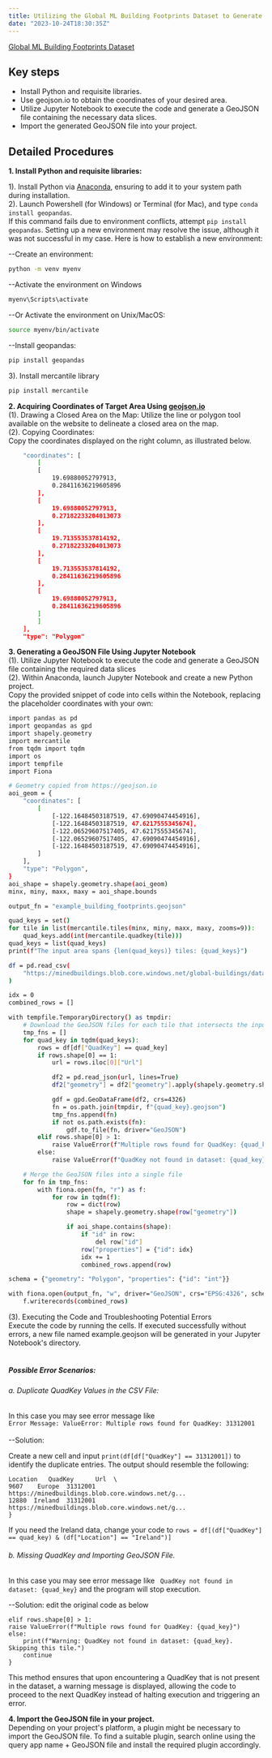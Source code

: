 ```yaml
---
title: Utilizing the Global ML Building Footprints Dataset to Generate a GeoJSON File for Your GIS Project
date: "2023-10-24T18:30:35Z"
---
```


[Global ML Building Footprints Dataset](https://github.com/microsoft/GlobalMLBuildingFootprints)

## Key steps

- Install Python and requisite libraries.
- Use geojson.io to obtain the coordinates of your desired area.
- Utilize Jupyter Notebook to execute the code and generate a GeoJSON file containing the necessary data slices.
- Import the generated GeoJSON file into your project.

## Detailed Procedures

**1. Install Python and requisite libraries:**

1). Install Python via [Anaconda](https://www.anaconda.com/download), ensuring to add it to your system path during installation.</br>
2). Launch Powershell (for Windows) or Terminal (for Mac), and type `conda install geopandas`.</br>
If this command fails due to environment conflicts, attempt `pip install geopandas`. Setting up a new environment may resolve the issue, although it was not successful in my case. Here is how to establish a new environment:

--Create an environment:

```sh
python -m venv myenv
```

--Activate the environment on Windows

```sh
myenv\Scripts\activate
```

--Or Activate the environment on Unix/MacOS:

```sh
source myenv/bin/activate
```

--Install geopandas:

```sh
pip install geopandas
```

3). Install mercantile library

```sh
pip install mercantile
```

**2. Acquiring Coordinates of Target Area Using [geojson.io](http://geojson.io/#map=2/0/20)**</br>
(1). Drawing a Closed Area on the Map:
Utilize the line or polygon tool available on the website to delineate a closed area on the map.</br>
(2). Copying Coordinates:</br>
Copy the coordinates displayed on the right column, as illustrated below.</br>

```sh
    "coordinates": [
        [
        [
            19.69880052797913,
            0.28411636219605896
        ],
        [
            19.69880052797913,
            0.27182233204013073
        ],
        [
            19.713553537814192,
            0.27182233204013073
        ],
        [
            19.713553537814192,
            0.28411636219605896
        ],
        [
            19.69880052797913,
            0.28411636219605896
        ]
        ]
    ],
    "type": "Polygon"
```

**3. Generating a GeoJSON File Using Jupyter Notebook**</br>
(1). Utilize Jupyter Notebook to execute the code and generate a GeoJSON file containing the required data slices </br>
(2). Within Anaconda, launch Jupyter Notebook and create a new Python project.</br> Copy the provided snippet of code into cells within the Notebook, replacing the placeholder coordinates with your own:</br>

```sh
import pandas as pd
import geopandas as gpd
import shapely.geometry
import mercantile
from tqdm import tqdm
import os
import tempfile
import Fiona

# Geometry copied from https://geojson.io
aoi_geom = {
    "coordinates": [
        [
            [-122.16484503187519, 47.69090474454916],
            [-122.16484503187519, 47.6217555345674],
            [-122.06529607517405, 47.6217555345674],
            [-122.06529607517405, 47.69090474454916],
            [-122.16484503187519, 47.69090474454916],
        ]
    ],
    "type": "Polygon",
}
aoi_shape = shapely.geometry.shape(aoi_geom)
minx, miny, maxx, maxy = aoi_shape.bounds

output_fn = "example_building_footprints.geojson"

quad_keys = set()
for tile in list(mercantile.tiles(minx, miny, maxx, maxy, zooms=9)):
    quad_keys.add(int(mercantile.quadkey(tile)))
quad_keys = list(quad_keys)
print(f"The input area spans {len(quad_keys)} tiles: {quad_keys}")

df = pd.read_csv(
    "https://minedbuildings.blob.core.windows.net/global-buildings/dataset-links.csv"
)

idx = 0
combined_rows = []

with tempfile.TemporaryDirectory() as tmpdir:
    # Download the GeoJSON files for each tile that intersects the input geometry
    tmp_fns = []
    for quad_key in tqdm(quad_keys):
        rows = df[df["QuadKey"] == quad_key]
        if rows.shape[0] == 1:
            url = rows.iloc[0]["Url"]

            df2 = pd.read_json(url, lines=True)
            df2["geometry"] = df2["geometry"].apply(shapely.geometry.shape)

            gdf = gpd.GeoDataFrame(df2, crs=4326)
            fn = os.path.join(tmpdir, f"{quad_key}.geojson")
            tmp_fns.append(fn)
            if not os.path.exists(fn):
                gdf.to_file(fn, driver="GeoJSON")
        elif rows.shape[0] > 1:
            raise ValueError(f"Multiple rows found for QuadKey: {quad_key}")
        else:
            raise ValueError(f"QuadKey not found in dataset: {quad_key}")

    # Merge the GeoJSON files into a single file
    for fn in tmp_fns:
        with fiona.open(fn, "r") as f:
            for row in tqdm(f):
                row = dict(row)
                shape = shapely.geometry.shape(row["geometry"])

                if aoi_shape.contains(shape):
                    if "id" in row:
                        del row["id"]
                    row["properties"] = {"id": idx}
                    idx += 1
                    combined_rows.append(row)

schema = {"geometry": "Polygon", "properties": {"id": "int"}}

with fiona.open(output_fn, "w", driver="GeoJSON", crs="EPSG:4326", schema=schema) as f:
    f.writerecords(combined_rows)
```

(3). Executing the Code and Troubleshooting Potential Errors </br>
Execute the code by running the cells. If executed successfully without errors, a new file named example.geojson will be generated in your Jupyter Notebook's directory.</br></br>

##### Possible Error Scenarios:</br>

###### a. Duplicate QuadKey Values in the CSV File:</br>

In this case you may see error message like </br>
`Error Message: ValueError: Multiple rows found for QuadKey: 31312001` </br></br>
--Solution:

Create a new cell and input `print(df[df["QuadKey"] == 31312001])` to identify the duplicate entries. The output should resemble the following:

```{
Location   QuadKey      Url  \
9607    Europe  31312001  https://minedbuildings.blob.core.windows.net/g...
12880  Ireland  31312001  https://minedbuildings.blob.core.windows.net/g...
}
```

If you need the Ireland data, change your code to
`rows = df[(df["QuadKey"] == quad_key) & (df["Location"] == "Ireland")]`

###### b. Missing QuadKey and Importing GeoJSON File.</br>

In this case you may see error message like ` QuadKey not found in dataset: {quad_key}` and the program will stop execution.</br>

--Solution: edit the original code as below

```{
elif rows.shape[0] > 1:
raise ValueError(f"Multiple rows found for QuadKey: {quad_key}")
else:
    print(f"Warning: QuadKey not found in dataset: {quad_key}. Skipping this tile.")
    continue
}
```

This method ensures that upon encountering a QuadKey that is not present in the dataset, a warning message is displayed, allowing the code to proceed to the next QuadKey instead of halting execution and triggering an error.

**4. Import the GeoJSON file in your project.** </br>
Depending on your project's platform, a plugin might be necessary to import the GeoJSON file. To find a suitable plugin, search online using the query app name + GeoJSON file and install the required plugin accordingly.

